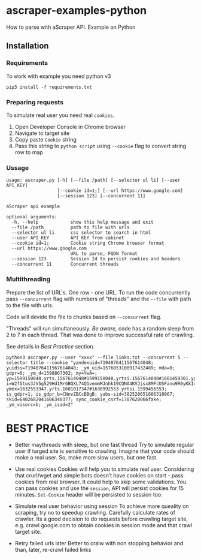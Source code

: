 # ascraper-examples-python
How to parse with aScraper API. Example on Python

## Installation

### Requirements

To work with example you need python v3

``pip3 install -f requirements.txt``


### Preparing requests

To simulate real user you need real ``cookies``.

1. Open Developer Console in Chrome browser
2. Navigate to target site
3. Copy paste ``Cookie`` string
4. Pass this string to ``python script`` using ``--cookie`` flag to convert string row to map

### Ussage

```
usage: ascraper.py [-h] [--file /path] [--selector ul li] [--user API_KEY]
                   [--cookie id=1;] [--url https://www.google.com]
                   [--session 123] [--concurrent 11]

aScraper api example

optional arguments:
  -h, --help            show this help message and exit
  --file /path          path to file with urls
  --selector ul li      css selector to search in html
  --user API_KEY        API_KEY from cabinet
  --cookie id=1;        Cookie string Chrome browser format
  --url https://www.google.com
                        URL to parse, FQDN format
  --session 123         Session Id to persist cookies and headers
  --concurrent 11       Concurrent threads
```

### Multithreading

Prepare the list of URL's. One row - one URL.
To run the code concurrently pass ``--concurrent`` flag with numbers of "threads" and the ``--file`` with path to the file with urls.

Code will devide the file to chunks based on ``--concurrent`` flag.

"Threads" will run simultaneously. *Be aware,* code has a random sleep from 2 to 7 in each thread. That was done to improve successful rate of crawling.

See details in *Best Practice* section.

```
python3 ascraper.py --user "xxxx" --file links.txt --concurrent 5 --selector title --cookie "yandexuid=7194876411567614048; yuidss=7194876411567614048; _ym_uid=1576853108917432489; mda=0; gdpr=0; _ym_d=1598867302; my=YwA=; yp=1599150048.yrts.1567614048#1599150048.yrtsi.1567614048#1601459301.ygu.1#1614635304.szm.2:1920x1200:1920x1041#1601545715.csc.1; i=W2fGtus3JV5gS29Hd1MrGBQXL74Q1vemmMJnhk19CQNA4KVJjsx8MFcUSFanu9R0yKkIxpTD1p0thV8ziZmH6Iomxtg=; ymex=1632553347.yrts.1601017347#1630992553.yrtsi.1599456553; is_gdpr=1; is_gdpr_b=CNnvZBCcBBgB; yabs-sid=382528651606310967; skid=6402682041606340377; sync_cookie_csrf=1707620066fake; _ym_visorc=b; _ym_isad=2"

```

# BEST PRACTICE
* Better maythreads with sleep, but one fast thread
Try to simulate regular user if targed site is sensitive to crawling. Imagine that your code should moke a real user. So, make more slow users, but one fast.

* Use real cookies
Cookies will help you to simulate real user. Considering that crurl/wget and simple bots doesn’t have cookies on start - pass cookies from real browser.
It could help to skip some validations.
You can pass cookies and use the ``session``, API will persist cookies for 15 minutes. ``Set-Cookie`` header will be persisted to session too.

* Simulate real user behavior using session
To achieve more queality on scraping, try no to speedup crawling. Carefully calculate rates of crawler. 
Its a good decision to do requests before crawling target site, e.g. crawl google.com to obtain cookies in session mode and that crawl target site.

* Retry failed urls later
Better to cralw with non stopping behavior and than, later, re-crawl failed links
